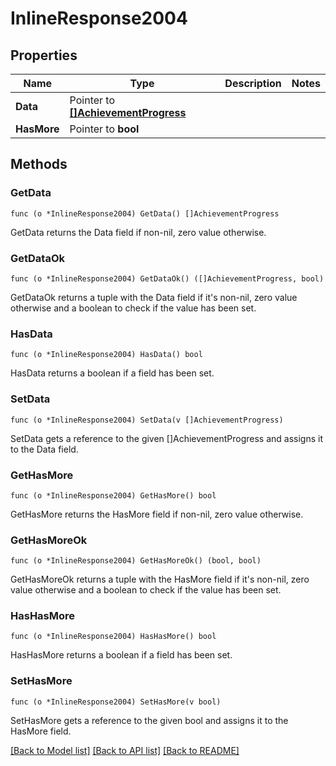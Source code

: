 # InlineResponse2004

## Properties

Name | Type | Description | Notes
------------ | ------------- | ------------- | -------------
**Data** | Pointer to [**[]AchievementProgress**](AchievementProgress.md) |  | 
**HasMore** | Pointer to **bool** |  | 

## Methods

### GetData

`func (o *InlineResponse2004) GetData() []AchievementProgress`

GetData returns the Data field if non-nil, zero value otherwise.

### GetDataOk

`func (o *InlineResponse2004) GetDataOk() ([]AchievementProgress, bool)`

GetDataOk returns a tuple with the Data field if it's non-nil, zero value otherwise
and a boolean to check if the value has been set.

### HasData

`func (o *InlineResponse2004) HasData() bool`

HasData returns a boolean if a field has been set.

### SetData

`func (o *InlineResponse2004) SetData(v []AchievementProgress)`

SetData gets a reference to the given []AchievementProgress and assigns it to the Data field.

### GetHasMore

`func (o *InlineResponse2004) GetHasMore() bool`

GetHasMore returns the HasMore field if non-nil, zero value otherwise.

### GetHasMoreOk

`func (o *InlineResponse2004) GetHasMoreOk() (bool, bool)`

GetHasMoreOk returns a tuple with the HasMore field if it's non-nil, zero value otherwise
and a boolean to check if the value has been set.

### HasHasMore

`func (o *InlineResponse2004) HasHasMore() bool`

HasHasMore returns a boolean if a field has been set.

### SetHasMore

`func (o *InlineResponse2004) SetHasMore(v bool)`

SetHasMore gets a reference to the given bool and assigns it to the HasMore field.


[[Back to Model list]](../README.md#documentation-for-models) [[Back to API list]](../README.md#documentation-for-api-endpoints) [[Back to README]](../README.md)



